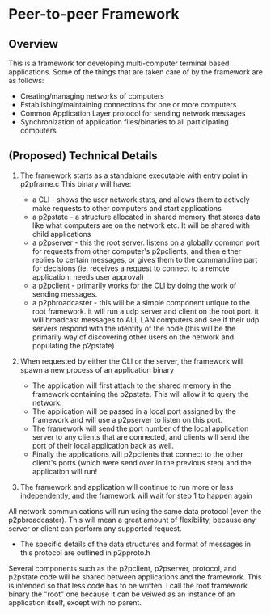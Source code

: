 Peer-to-peer Framework
======================

Overview
--------
This is a framework for developing multi-computer terminal based applications. Some of the things that are taken care of by the framework are as follows:

* Creating/managing networks of computers
* Establishing/maintaining connections for one or more computers
* Common Application Layer protocol for sending network messages
* Synchronization of application files/binaries to all participating computers


(Proposed) Technical Details
----------------------------

1. The framework starts as a standalone executable with entry point in p2pframe.c
   This binary will have:
    - a CLI - shows the user network stats, and allows them to actively make requests to other computers and start applications
	- a p2pstate - a structure allocated in shared memory that stores data like what computers are on the network etc. It will be shared with child applications
    - a p2pserver - this the root server. listens on a globally common port for requests from other computer's p2pclients, and then either replies to certain messages, or gives them to the commandline part for decisions (ie. receives a request to connect to a remote application: needs user approval)
	- a p2pclient - primarily works for the CLI by doing the work of sending messages.
	- a p2pbroadcaster - this will be a simple component unique to the root framework. it will run a udp server and client on the root port. it will broadcast messages to ALL LAN computers and see if their udp servers respond with the identify of the node (this will be the primarily way of discovering other users on the network and populating the p2pstate)

2. When requested by either the CLI or the server, the framework will spawn a new process of an application binary
	- The application will first attach to the shared memory in the framework containing the p2pstate. This will allow it to query the network.
	- The application will be passed in a local port assigned by the framework and will use a p2pserver to listen on this port.
	- The framework will send the port number of the local application server to any clients that are connected, and clients will send the port of their local application back as well.
	- Finally the applications will p2pclients that connect to the other client's ports (which were send over in the previous step) and the application will run!

3. The framework and application will continue to run more or less independently, and the framework will wait for step 1 to happen again
	
	
All network communications will run using the same data protocol (even the p2pbroadcaster). This will mean a great amount of flexibility, because any server or client can perform any supported request.
- The specific details of the data structures and format of messages in this protocol are outlined in p2pproto.h

Several components such as the p2pclient, p2pserver, protocol, and p2pstate code will be shared between applications and the framework. This is intended so that less code has to be written. I call the root framework binary the "root" one because it can be veiwed as an instance of an application itself, except with no parent.